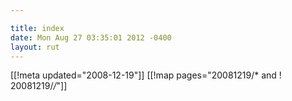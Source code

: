 ```yaml
---

title: index
date: Mon Aug 27 03:35:01 2012 -0400
layout: rut
---
```


[[!meta updated="2008-12-19"]]
[[!map pages="20081219/* and ! 20081219/*/*"]]
